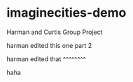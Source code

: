 # imaginecities-demo

Harman and Curtis Group Project

harman edited this one part 2

harman edited that ^^^^^^^^


haha